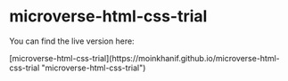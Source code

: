 # microverse-html-css-trial
<p>You can find the live version here:</p> [microverse-html-css-trial](https://moinkhanif.github.io/microverse-html-css-trial "microverse-html-css-trial")